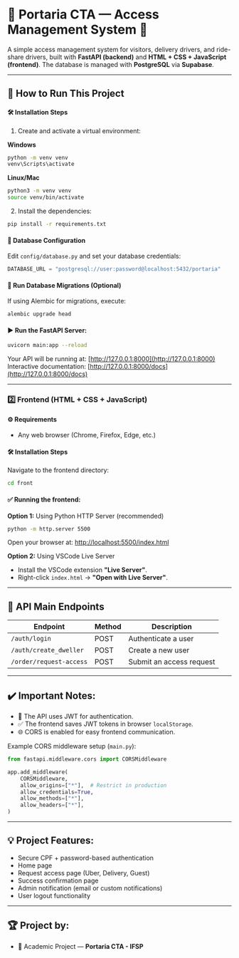 # 🚪 Portaria CTA — Access Management System 🚪

A simple access management system for visitors, delivery drivers, and ride-share drivers, built with **FastAPI (backend)** and **HTML + CSS + JavaScript (frontend)**. The database is managed with **PostgreSQL** via **Supabase**.

---

## 🚀 How to Run This Project

#### 🛠️ Installation Steps

1. Create and activate a virtual environment:

**Windows**

```bash
python -m venv venv
venv\Scripts\activate
```

**Linux/Mac**

```bash
python3 -m venv venv
source venv/bin/activate
```

2. Install the dependencies:

```bash
pip install -r requirements.txt
```

#### 🔧 Database Configuration

Edit `config/database.py` and set your database credentials:

```python
DATABASE_URL = "postgresql://user:password@localhost:5432/portaria"
```

#### 🚀 Run Database Migrations (Optional)

If using Alembic for migrations, execute:

```bash
alembic upgrade head
```

#### ▶️ Run the FastAPI Server:

```bash
uvicorn main:app --reload
```

Your API will be running at: [http://127.0.0.1:8000](http://127.0.0.1:8000)
Interactive documentation: [http://127.0.0.1:8000/docs](http://127.0.0.1:8000/docs)

---

### 2️⃣ Frontend (HTML + CSS + JavaScript)

#### ⚙️ Requirements

* Any web browser (Chrome, Firefox, Edge, etc.)

#### 🛠️ Installation Steps

Navigate to the frontend directory:

```bash
cd front
```

#### ✅ Running the frontend:

**Option 1:** Using Python HTTP Server (recommended)

```bash
python -m http.server 5500
```

Open your browser at: [http://localhost:5500/index.html](http://localhost:5500/index.html)

**Option 2:** Using VSCode Live Server

* Install the VSCode extension **"Live Server"**.
* Right-click `index.html` → **"Open with Live Server"**.

---

## 🔗 API Main Endpoints

| Endpoint                | Method | Description              |
| ----------------------- | ------ | ------------------------ |
| `/auth/login`           | POST   | Authenticate a user      |
| `/auth/create_dweller`  | POST   | Create a new user        |
| `/order/request-access` | POST   | Submit an access request |

---

## ✔️ Important Notes:

* 🔐 The API uses JWT for authentication.
* ✅ The frontend saves JWT tokens in browser `localStorage`.
* 🌐 CORS is enabled for easy frontend communication.

Example CORS middleware setup (`main.py`):

```python
from fastapi.middleware.cors import CORSMiddleware

app.add_middleware(
    CORSMiddleware,
    allow_origins=["*"],  # Restrict in production
    allow_credentials=True,
    allow_methods=["*"],
    allow_headers=["*"],
)
```

---

## 💡 Project Features:

* Secure CPF + password-based authentication
* Home page
* Request access page (Uber, Delivery, Guest)
* Success confirmation page
* Admin notification (email or custom notifications)
* User logout functionality

---

## 🏆 Project by:

* 🚀 Academic Project — **Portaria CTA - IFSP**
